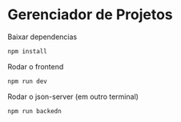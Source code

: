 # Gerenciador de Projetos

Baixar dependencias

```bash
npm install
```

Rodar o frontend

```bash
npm run dev
```

Rodar o json-server (em outro terminal)

```bash
npm run backedn
```
